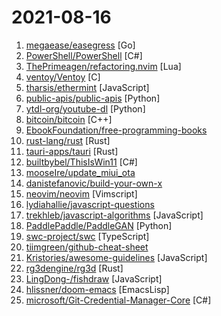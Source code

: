 # 2021-08-16

1. [megaease/easegress](https://github.com/megaease/easegress "A Cloud Native traffic orchestration system") [Go]
2. [PowerShell/PowerShell](https://github.com/PowerShell/PowerShell "PowerShell for every system!") [C#]
3. [ThePrimeagen/refactoring.nvim](https://github.com/ThePrimeagen/refactoring.nvim "The Refactoring library based off the Refactoring book by Martin Fowler") [Lua]
4. [ventoy/Ventoy](https://github.com/ventoy/Ventoy "A new bootable USB solution.") [C]
5. [tharsis/ethermint](https://github.com/tharsis/ethermint "Ethermint is a scalable and interoperable Ethereum, built on Proof-of-Stake with fast-finality using the Cosmos SDK.") [JavaScript]
6. [public-apis/public-apis](https://github.com/public-apis/public-apis "A collective list of free APIs") [Python]
7. [ytdl-org/youtube-dl](https://github.com/ytdl-org/youtube-dl "Command-line program to download videos from YouTube.com and other video sites") [Python]
8. [bitcoin/bitcoin](https://github.com/bitcoin/bitcoin "Bitcoin Core integration/staging tree") [C++]
9. [EbookFoundation/free-programming-books](https://github.com/EbookFoundation/free-programming-books "📚 Freely available programming books") 
10. [rust-lang/rust](https://github.com/rust-lang/rust "Empowering everyone to build reliable and efficient software.") [Rust]
11. [tauri-apps/tauri](https://github.com/tauri-apps/tauri "Build smaller, faster, and more secure desktop applications with a web frontend.") [Rust]
12. [builtbybel/ThisIsWin11](https://github.com/builtbybel/ThisIsWin11 "The real PowerToys for Windows 11") [C#]
13. [mooseIre/update_miui_ota](https://github.com/mooseIre/update_miui_ota "") 
14. [danistefanovic/build-your-own-x](https://github.com/danistefanovic/build-your-own-x "🤓 Build your own (insert technology here)") 
15. [neovim/neovim](https://github.com/neovim/neovim "Vim-fork focused on extensibility and usability") [Vimscript]
16. [lydiahallie/javascript-questions](https://github.com/lydiahallie/javascript-questions "A long list of (advanced) JavaScript questions, and their explanations ✨") 
17. [trekhleb/javascript-algorithms](https://github.com/trekhleb/javascript-algorithms "📝 Algorithms and data structures implemented in JavaScript with explanations and links to further readings") [JavaScript]
18. [PaddlePaddle/PaddleGAN](https://github.com/PaddlePaddle/PaddleGAN "PaddlePaddle GAN library, including lots of interesting applications like First-Order motion transfer, wav2lip, picture repair, image editing, photo2cartoon, image style transfer, and so on.") [Python]
19. [swc-project/swc](https://github.com/swc-project/swc "swc is a super-fast compiler written in rust; producing widely-supported javascript from modern standards and typescript.") [TypeScript]
20. [tiimgreen/github-cheat-sheet](https://github.com/tiimgreen/github-cheat-sheet "A list of cool features of Git and GitHub.") 
21. [Kristories/awesome-guidelines](https://github.com/Kristories/awesome-guidelines "A curated list of high quality coding style conventions and standards.") [JavaScript]
22. [rg3dengine/rg3d](https://github.com/rg3dengine/rg3d "3D and 2D game engine written in Rust") [Rust]
23. [LingDong-/fishdraw](https://github.com/LingDong-/fishdraw "procedurally generated fish drawings") [JavaScript]
24. [hlissner/doom-emacs](https://github.com/hlissner/doom-emacs "An Emacs framework for the stubborn martian hacker") [EmacsLisp]
25. [microsoft/Git-Credential-Manager-Core](https://github.com/microsoft/Git-Credential-Manager-Core "Secure, cross-platform Git credential storage with authentication to GitHub, Azure Repos, and other popular Git hosting services.") [C#]
